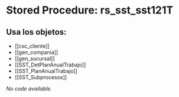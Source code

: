 # Stored Procedure: rs_sst_sst121T

## Usa los objetos:
- [[cxc_cliente]]
- [[gen_compania]]
- [[gen_sucursal]]
- [[SST_DetPlanAnualTrabajo]]
- [[SST_PlanAnualTrabajo]]
- [[SST_Subprocesos]]

*No code available.*
